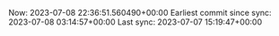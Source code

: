 Now: 2023-07-08 22:36:51.560490+00:00 Earliest commit since sync: 2023-07-08 03:14:57+00:00 Last sync: 2023-07-07 15:19:47+00:00
